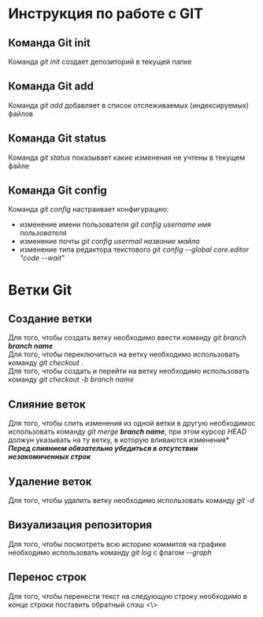 # Инструкция по работе с GIT
## Команда Git init
Команда *git init* создает депозиторий в текущей папке
## Команда Git add
Команда *git add* добавляет в список отслеживаемых (индексируемых) файлов
## Команда Git status
Команда *git status* показывает какие изменения не учтены в текущем файле
## Команда Git config
Команда *git config* настраивает конфигурацию:
* изменение имени пользователя *git config username имя пользователя*
* изменение почты *git config usermail название майла*
* изменение типа редактора текстового *git config --global core.editor "code --wait"*

# Ветки Git
## Создание ветки
Для того, чтобы создать ветку необходимо ввести команду *git branch ___branch name___*\
Для того, чтобы переключиться на ветку необходимо использовать команду *git checkout <branch name>*.\
Для того, чтобы создать и перейти на ветку необходимо использовать команду *git checkout -b *branch name**

## Слияние веток
Для того, чтобы слить изменения из одной ветки в другую необходимос использовать команду *git merge __branch name__*, при этом курсор *HEAD* должун указывать на ту ветку, в которую вливаются изменения*\
***Перед слиянием обязательно убедиться в отсутствии незакомиченных строк***

## Удаление веток
Для того, чтобы удалить ветку необходимо использовать команду *git -d <branch name>*

## Визуализация репозитория
Для того, чтобы посмотреть всю историю коммитов на графике необходимо использовать команду *git log* с флагом *--graph*

## Перенос строк
Для того, чтобы перенести текст на следующую строку необходимо в конце строки поставить обратный слэш <\\>

